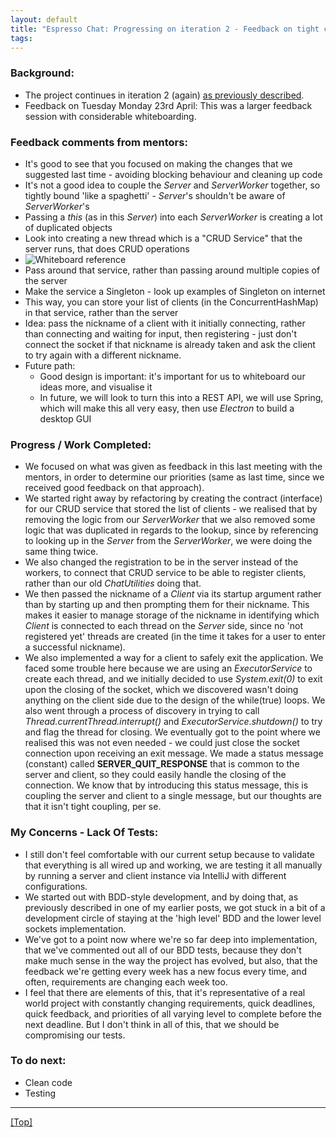 ```yaml
---
layout: default
title: "Espresso Chat: Progressing on iteration 2 - Feedback on tight coupling"
tags:
---
```


### Background:
- The project continues in iteration 2 (again) [as previously described](https://michaelmyob.github.io/2018/04/20/espresso-chat-initial-learnings-challenges.html).
- Feedback on Tuesday Monday 23rd April: This was a larger feedback session with considerable whiteboarding.

### Feedback comments from mentors:
- It's good to see that you focused on making the changes that we suggested last time - avoiding blocking behaviour and cleaning up code
- It's not a good idea to couple the _Server_ and _ServerWorker_ together, so tightly bound 'like a spaghetti' - _Server_'s shouldn't be aware of _ServerWorker_'s
- Passing a _this_ (as in this _Server_) into each _ServerWorker_ is creating a lot of duplicated objects
- Look into creating a new thread which is a "CRUD Service" that the server runs, that does CRUD operations
- ![Whiteboard reference](https://i.imgur.com/ivtaohW.jpg)
- Pass around that service, rather than passing around multiple copies of the server
- Make the service a Singleton - look up examples of Singleton on internet
- This way, you can store your list of clients (in the ConcurrentHashMap) in that service, rather than the server
- Idea: pass the nickname of a client with it initially connecting, rather than connecting and waiting for input, then registering - just don't connect the socket if that nickname is already taken and ask the client to try again with a different nickname.
- Future path:
  - Good design is important: it's important for us to whiteboard our ideas more, and visualise it
  - In future, we will look to turn this into a REST API, we will use Spring, which will make this all very easy, then use _Electron_ to build a desktop GUI

### Progress / Work Completed:
- We focused on what was given as feedback in this last meeting with the mentors, in order to determine our priorities (same as last time, since we received good feedback on that approach).
- We started right away by refactoring by creating the contract (interface) for our CRUD service that stored the list of clients - we realised that by removing the logic from our _ServerWorker_ that we also removed some logic that was duplicated in regards to the lookup, since by referencing to looking up in the _Server_ from the _ServerWorker_, we were doing the same thing twice.
- We also changed the registration to be in the server instead of the workers, to connect that CRUD service to be able to register clients, rather than our old _ChatUtilities_ doing that.
- We then passed the nickname of a _Client_ via its startup argument rather than by starting up and then prompting them for their nickname. This makes it easier to manage storage of the nickname in identifying which _Client_ is connected to each thread on the _Server_ side, since no 'not registered yet' threads are created (in the time it takes for a user to enter a successful nickname).
- We also implemented a way for a client to safely exit the application. We faced some trouble here because we are using an _ExecutorService_ to create each thread, and we initially decided to use _System.exit(0)_ to exit upon the closing of the socket, which we discovered wasn't doing anything on the client side due to the design of the while(true) loops. We also went through a process of discovery in trying to call _Thread.currentThread.interrupt()_ and _ExecutorService.shutdown()_ to try and flag the thread for closing. We eventually got to the point where we realised this was not even needed - we could just close the socket connection upon receiving an exit message. We made a status message (constant) called __SERVER_QUIT_RESPONSE__ that is common to the server and client, so they could easily handle the closing of the connection. We know that by introducing this status message, this is coupling the server and client to a single message, but our thoughts are that it isn't tight coupling, per se.

### My Concerns - Lack Of Tests:
- I still don't feel comfortable with our current setup because to validate that everything is all wired up and working, we are testing it all manually by running a server and client instance via IntelliJ with different configurations.
- We started out with BDD-style development, and by doing that, as previously described in one of my earlier posts, we got stuck in a bit of a development circle of staying at the 'high level' BDD and the lower level sockets implementation.
- We've got to a point now where we're so far deep into implementation, that we've commented out all of our BDD tests, because they don't make much sense in the way the project has evolved, but also, that the feedback we're getting every week has a new focus every time, and often, requirements are changing each week too.
- I feel that there are elements of this, that it's representative of a real world project with constantly changing requirements, quick deadlines, quick feedback, and priorities of all varying level to complete before the next deadline. But I don't think in all of this, that we should be compromising our tests.

### To do next:
- Clean code
- Testing

***

[[Top]](#top)

